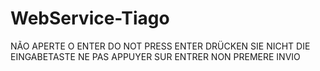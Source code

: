 # WebService-Tiago

NÃO APERTE O ENTER
DO NOT PRESS ENTER
DRÜCKEN SIE NICHT DIE EINGABETASTE
NE PAS APPUYER SUR ENTRER
NON PREMERE INVIO
